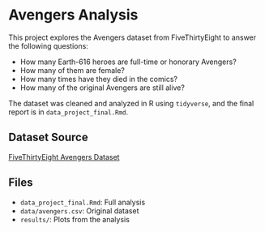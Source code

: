 # Avengers Analysis

This project explores the Avengers dataset from FiveThirtyEight to answer the following questions:

- How many Earth-616 heroes are full-time or honorary Avengers?
- How many of them are female?
- How many times have they died in the comics?
- How many of the original Avengers are still alive?

The dataset was cleaned and analyzed in R using `tidyverse`, and the final report is in `data_project_final.Rmd`.

## Dataset Source

[FiveThirtyEight Avengers Dataset](https://github.com/fivethirtyeight/data/blob/master/avengers/avengers.csv)

## Files

- `data_project_final.Rmd`: Full analysis
- `data/avengers.csv`: Original dataset
- `results/`: Plots from the analysis

